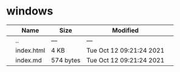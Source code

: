 windows
=======

<table><thead><tr class="header"><th></th><th>Name</th><th>Size</th><th>Modified</th><th></th></tr></thead><tbody><tr class="odd"><td></td><td><span class="goup">..</span></td><td>—</td><td>—</td><td></td></tr><tr class="even"><td></td><td><span class="name">index.html</span></td><td>4 KB</td><td>Tue Oct 12 09:21:24 2021</td><td></td></tr><tr class="odd"><td></td><td><span class="name">index.md</span></td><td>574 bytes</td><td>Tue Oct 12 09:21:24 2021</td><td></td></tr></tbody></table>
